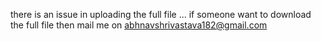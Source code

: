 there is an issue in uploading the full file ... if someone want to download the full file then mail me on abhnavshrivastava182@gmail.com

